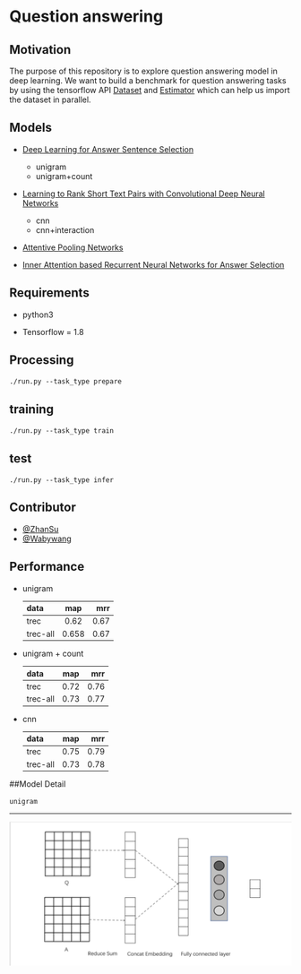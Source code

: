 # Question answering 

## Motivation
The purpose of this repository is to explore question answering model in deep learning. We want to build a benchmark for question answering tasks by using the tensorflow API [Dataset](https://www.tensorflow.org/guide/datasets) and [Estimator](https://www.tensorflow.org/guide/estimators) which can help us import the dataset in parallel.


<!-- 这是一个处理sentence pairs,question answering问题的工具包
在trecqa数据集上overlap或者说是word count这个特征非常重要，注意去停用词和不去停用词效果差异很大，不去停用词
map mrr = (0.68,0.73) map,mrr = (0.71,0.77) 一般可以提升2个点左右，所以这个提升是非常大的。

对于直接unigram embedding(未去停用词)，map,mrr = (0.59,0.65)
去停用词 map,mrr(0.62,0.67)
 -->

## Models

- [Deep Learning for Answer Sentence Selection](https://arxiv.org/abs/1412.1632)

    - unigram
    - unigram+count
- [Learning to Rank Short Text Pairs with Convolutional Deep Neural Networks](http://disi.unitn.it/~severyn/papers/sigir-2015-long.pdf)
    - cnn
    - cnn+interaction

- [Attentive Pooling Networks](https://arxiv.org/abs/1602.03609)

- [Inner Attention based Recurrent Neural Networks for Answer Selection](http://www.aclweb.org/anthology/P16-1122)

## Requirements

- python3

- Tensorflow = 1.8

## Processing


```
./run.py --task_type prepare
```

## training
```
./run.py --task_type train
```

## test
```
./run.py --task_type infer
```

## Contributor

-   [@ZhanSu](https://github.com/shuishen112)
-   [@Wabywang](https://github.com/Wabyking)


## Performance
- unigram

    | data | map | mrr |
    | :--- | :----: | ----: |
    | trec | 0.62 | 0.67 |
    | trec-all | 0.658 | 0.67  |

- unigram + count

    | data | map | mrr |
    | :--- | :----: | ----: |
    | trec | 0.72 | 0.76 |
    | trec-all | 0.73 | 0.77  |

- cnn

    | data | map | mrr |
    | :--- | :----: | ----: |
    | trec | 0.75 | 0.79 |
    | trec-all | 0.73 | 0.78 |

##Model Detail

    unigram

---
![avatar](figure/unigram.png)

<!-- and i don't think the similarity layer promote the result




i will add overlap soon

when a add overlap feature as embedding

we can get the result

| data | map | mrr |
| :--- | :----: | ----: |
| trec | 0.747 | 0.74 |
| wiki(clean) | 0.687 | 0.708  | -->



